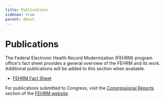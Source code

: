```yaml
---
title: Publications
sidenav: true
parent: About
---
```

# Publications

The Federal Electronic Health Record Modernization (FEHRM) program office's fact sheet provides a general overview of the FEHRM and its work. Additional publications will be added to this section when available. 

* [FEHRM Fact Sheet](/images/fehrm-fact-sheet.pdf)

For publications submitted to Congress, visit the [Congressional Reports](/congressional-reports) section of the [FEHRM website](www.FEHRM.gov).